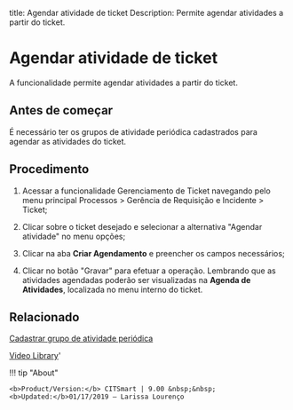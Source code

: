 title: Agendar atividade de ticket
Description: Permite agendar atividades a partir do ticket.
# Agendar atividade de ticket

A funcionalidade permite agendar atividades a partir do ticket.

Antes de começar
----------------

É necessário ter os grupos de atividade periódica cadastrados para agendar as
atividades do ticket.

Procedimento
------------

1.  Acessar a funcionalidade Gerenciamento de Ticket navegando pelo menu
    principal Processos \> Gerência de Requisição e Incidente \> Ticket;

2.  Clicar sobre o ticket desejado e selecionar a alternativa "Agendar
    atividade" no menu opções;

3.  Clicar na aba **Criar Agendamento** e preencher os campos necessários;

4.  Clicar no botão "Gravar" para efetuar a operação. Lembrando que as
    atividades agendadas poderão ser visualizadas na **Agenda de Atividades**,
    localizada no menu interno do ticket.

Relacionado
-----------

[Cadastrar grupo de atividade periódica](/pt-br/citsmart-platform-9/additional-features/automation-of-operation/configuration/periodic-activity-group.html)

<i class='fa fa-youtube-play  fa-2x' style='color:#97ce17;vertical-align: middle;'> </i> [Video Library](https://www.youtube.com/playlist?list=PLB5qK2uzf2ROn4Xs6UdH84Ujzta2iJ6Ei)'

!!! tip "About"

    <b>Product/Version:</b> CITSmart | 9.00 &nbsp;&nbsp;
    <b>Updated:</b>01/17/2019 – Larissa Lourenço

